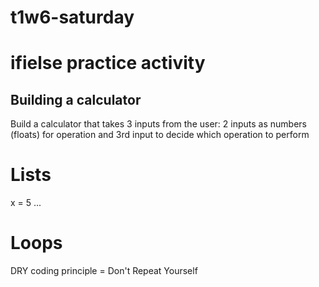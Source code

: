 # t1w6-saturday

# ifielse practice activity

## Building a calculator
Build a calculator that takes 3 inputs from the user:
2 inputs as numbers (floats) for operation and 3rd input to decide which operation to perform

# Lists
x = 5
...

# Loops
DRY coding principle = Don't Repeat Yourself